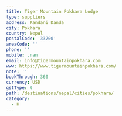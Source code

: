 ```yaml
---
title: Tiger Mountain Pokhara Lodge
type: suppliers
address: Kandani Danda
city: Pokhara
country: Nepal
postalCode: '33700'
areaCode: ''
phone: ''
mobile: .nan
email: info@tigermountainpokhara.com
www: https://www.tigermountainpokhara.com/
note: ''
bookThrough: 360
currency: USD
gstType: 0
path: /destinations/nepal/cities/pokhara/
category:
  - H
---
```


